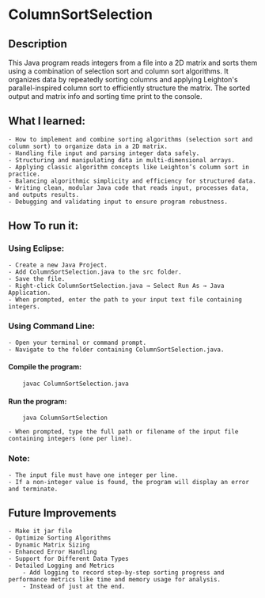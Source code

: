 # ColumnSortSelection
## Description
This Java program reads integers from a file into a 2D matrix and sorts them using a combination of selection sort and column sort algorithms. It organizes data by repeatedly sorting columns and applying Leighton's parallel-inspired column sort to efficiently structure the matrix. The sorted output and matrix info and sorting time print to the console.

## What I learned: 
    - How to implement and combine sorting algorithms (selection sort and column sort) to organize data in a 2D matrix.
    - Handling file input and parsing integer data safely.
    - Structuring and manipulating data in multi-dimensional arrays.
    - Applying classic algorithm concepts like Leighton’s column sort in practice.
    - Balancing algorithmic simplicity and efficiency for structured data.
    - Writing clean, modular Java code that reads input, processes data, and outputs results.
    - Debugging and validating input to ensure program robustness.

## How To run it:
### Using Eclipse:
    - Create a new Java Project.
    - Add ColumnSortSelection.java to the src folder.
    - Save the file.
    - Right-click ColumnSortSelection.java → Select Run As → Java Application.
    - When prompted, enter the path to your input text file containing integers.

### Using Command Line:
    - Open your terminal or command prompt.
    - Navigate to the folder containing ColumnSortSelection.java.
    
#### Compile the program:
        javac ColumnSortSelection.java

#### Run the program:
        java ColumnSortSelection

    - When prompted, type the full path or filename of the input file containing integers (one per line).

### Note:
    - The input file must have one integer per line.
    - If a non-integer value is found, the program will display an error and terminate.

## Future Improvements
    - Make it jar file
    - Optimize Sorting Algorithms
    - Dynamic Matrix Sizing
    - Enhanced Error Handling
    - Support for Different Data Types
    - Detailed Logging and Metrics
        - Add logging to record step-by-step sorting progress and performance metrics like time and memory usage for analysis.
        - Instead of just at the end.
    
